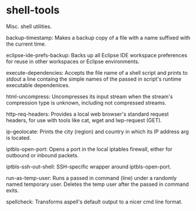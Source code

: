 # shell-tools
Misc. shell utilities.

backup-timestamp: Makes a backup copy of a file with a name suffixed with the
                  current time.

eclipse-ide-prefs-backup: Backs up all Eclipse IDE workspace preferences for
                          reuse in other workspaces or Eclipse environments.

execute-dependencies: Accepts the file name of a shell script and prints to
                      stdout a line containg the simple names of the passed
                      in script's runtime executable dependenices.

html-uncompress: Uncompresses its input stream when the stream's compression
                 type is unknown, including not compressed streams.

http-req-headers: Provides a local web browser's standard request headers, for
                  use with tools like cat, wget and lwp-request (GET).

ip-geolocate: Prints the city (region) and country in which its IP address arg
              is located.

iptbls-open-port: Opens a port in the local iptables firewall, either for
                  outbound or inbound packets.

iptbls-ssh-out-shell: SSH-specific wrapper around iptbls-open-port.

run-as-temp-user: Runs a passed in command (line) under a randomly named
                  temporary user. Deletes the temp user after the passed in
                  command exits.

spellcheck: Transforms aspell's default output to a nicer cmd line format.

